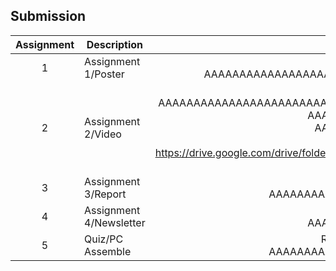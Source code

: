 ## Submission
| Assignment | Description  | Reflection |
| :-----: |  ------ | :-----: | 
| 1 | Assignment 1/Poster | Reflection 1 <br> AAAAAAAAAAAAAAAAAAAAAAAAAAAAAAAAAAAAAAAAAAA.| 
| 2 | Assignment 2/Video | Reflection 2 <br> AAAAAAAAAAAAAAAAAAAAAAAAAAAAAAAAAAAAAAAAAAAAAAAAAAAAAAAA. <br> AAAAAAAAAAAAAA <br> AAAAAAAAAAAA <br> Video Link <br> https://drive.google.com/drive/folders/1Dq5C8PDExWydHJ8A3ihGCFXFyW6USKns?usp=sharing | 
| 3 | Assignment 3/Report | Reflection 3 <br>    AAAAAAAAAAAAAAAAAAAAAAAAA           | 
| 4 | Assignment 4/Newsletter | Reflection 4 <br>   AAAAAAAAAAAAAA         |
| 5 | Quiz/PC Assemble | Reflection Quiz <br> AAAAAAAAAAAAAAAAAAAAAAAAA|

